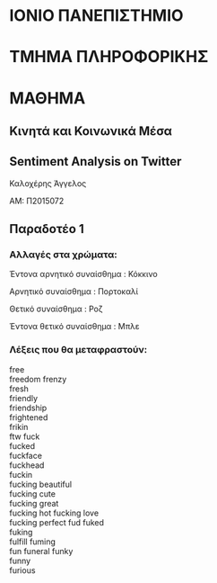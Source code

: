 # ΙΟΝΙΟ ΠΑΝΕΠΙΣΤΗΜΙΟ 

# ΤΜΗΜΑ ΠΛΗΡΟΦΟΡΙΚΗΣ 

# ΜΑΘΗΜΑ

## Κινητά και Κοινωνικά Μέσα

## Sentiment Analysis on Twitter

Καλοχέρης Άγγελος

ΑΜ: Π2015072

## Παραδοτέο 1


### Αλλαγές στα χρώματα:


Έντονα αρνητικό συναίσθημα : Κόκκινο

Αρνητικό συναίσθημα : Πορτοκαλί

Θετικό συναίσθημα : Ροζ

Έντονα θετικό συναίσθημα : Μπλε


### Λέξεις που θα μεταφραστούν: 



free	
freedom
frenzy	
fresh	
friendly	
friendship	
frightened	
frikin	
ftw	
fuck	
fucked	
fuckface	
fuckhead	
fuckin	
fucking beautiful	
fucking cute	
fucking great	
fucking hot	
fucking love	
fucking perfect	
fud	
fuked	
fuking	
fulfill	
fuming	
fun	
funeral	
funky	
funny	
furious	
